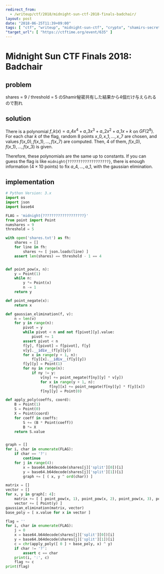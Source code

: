```yaml
---
redirect_from:
  - /writeup/ctf/2018/midnight-sun-ctf-2018-finals-badchair/
layout: post
date: "2018-06-25T11:39+09:00"
tags: [ "ctf", "writeup", "midnight-sun-ctf", "crypto", "shamirs-secret-sharing", "gaussian-elimination" ]
"target_url": [ "https://ctftime.org/event/635" ]
---
```


# Midnight Sun CTF Finals 2018: Badchair

## problem

shares = 9 / threshold = 5 のShamir秘密共有した結果から4個だけ与えられるので割れ

## solution

There is a polynomial $f\_k(x) = a\_4 x^4 + a\_3 x^3 + a\_2 x^2 + a\_1 x + k$ on $GF(2^8)$.
For each char $k$ of the flag, random $8$ points $x\_0, x\_1, \dots, x\_7$ are chosen, and values $f(x\_0), f(x\_1), \dots, f(x\_7)$ are computed. Then, $4$ of them, $f(x\_0), f(x\_1), \dots, f(x\_3)$ is given.

Therefore, these polynomials are the same up to constants. 
If you can guess the flag is like `midnight{???????????????????}`, there is enough information ($4 \times 10$ points) to fix $a\_4, \dots, a\_1$, with the gaussian elimination.

## implementation

``` python
# Python Version: 3.x
import os
import json 
import base64

FLAG = 'midnight{???????????????????}'
from point import Point
numshares = 9
threshold = 5

with open('shares.txt') as fh:
    shares = []
    for line in fh:
        shares += [ json.loads(line) ]
    assert len(shares) == threshold - 1 == 4


def point_pow(x, n):
    y = Point(1)
    while n:
        y *= Point(x)
        n -= 1
    return y

def point_negate(x):
    return x

def gaussian_elimination(f, v):
    n = len(v)
    for y in range(n):
        pivot = y
        while pivot < n and not f[pivot][y].value:
            pivot += 1
        assert pivot < n
        f[y], f[pivot] = f[pivot], f[y]
        v[y].__idiv__(f[y][y])
        for x in range(y + 1, n):
            f[y][x].__idiv__(f[y][y])
        f[y][y] = Point(1)
        for ny in range(n):
            if ny != y:
                v[ny] += point_negate(f[ny][y] * v[y])
                for x in range(y + 1, n):
                    f[ny][x] += point_negate(f[ny][y] * f[y][x])
                f[ny][y] = Point(0)

def apply_poly(coeffs, coord):
    B = Point(1)
    S = Point(0)
    X = Point(coord)
    for coeff in coeffs:
        S += (B * Point(coeff))
        B *= X
    return S.value


graph = []
for i, char in enumerate(FLAG):
    if char == '?':
        continue
    for j in range(4):
        x = base64.b64decode(shares[j]['split'][0])[i]
        y = base64.b64decode(shares[j]['split'][1])[i]
        graph += [ ( x, y ^ ord(char)) ]

matrix = []
vector = []
for x, y in graph[: 4]:
    matrix += [ [ point_pow(x, 1), point_pow(x, 2), point_pow(x, 3), point_pow(x, 4) ] ]
    vector += [ Point(y) ]
gaussian_elimination(matrix, vector)
base_poly = [ x.value for x in vector ]

flag = ''
for i, char in enumerate(FLAG):
    j = 0
    x = base64.b64decode(shares[j]['split'][0])[i]
    y = base64.b64decode(shares[j]['split'][1])[i]
    c = chr(apply_poly([ 0 ] + base_poly, x) ^ y)
    if char != '?':
        assert c == char
    print(i, ':', c)
    flag += c
print(flag)
```

